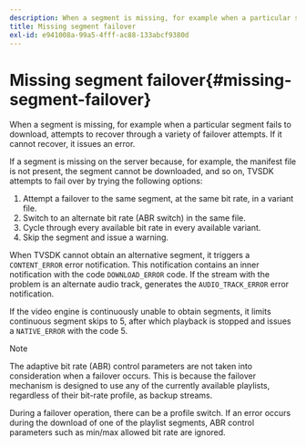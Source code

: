 ```yaml
---
description: When a segment is missing, for example when a particular segment fails to download, attempts to recover through a variety of failover attempts. If it cannot recover, it issues an error.
title: Missing segment failover
exl-id: e941008a-99a5-4fff-ac88-133abcf9380d
---
```

# Missing segment failover{#missing-segment-failover}

When a segment is missing, for example when a particular segment fails to download, attempts to recover through a variety of failover attempts. If it cannot recover, it issues an error.

If a segment is missing on the server because, for example, the manifest file is not present, the segment cannot be downloaded, and so on, TVSDK attempts to fail over by trying the following options:

1. Attempt a failover to the same segment, at the same bit rate, in a variant file.
1. Switch to an alternate bit rate (ABR switch) in the same file.
1. Cycle through every available bit rate in every available variant.
1. Skip the segment and issue a warning.

When TVSDK cannot obtain an alternative segment, it triggers a `CONTENT_ERROR` error notification. This notification contains an inner notification with the code `DOWNLOAD_ERROR` code. If the stream with the problem is an alternate audio track,  generates the `AUDIO_TRACK_ERROR` error notification.

If the video engine is continuously unable to obtain segments, it limits continuous segment skips to 5, after which playback is stopped and  issues a `NATIVE_ERROR` with the code 5.

>[!NOTE]
>
>The adaptive bit rate (ABR) control parameters are not taken into consideration when a failover occurs. This is because the failover mechanism is designed to use any of the currently available playlists, regardless of their bit-rate profile, as backup streams. 
>
>During a failover operation, there can be a profile switch. If an error occurs during the download of one of the playlist segments, ABR control parameters such as min/max allowed bit rate are ignored.

